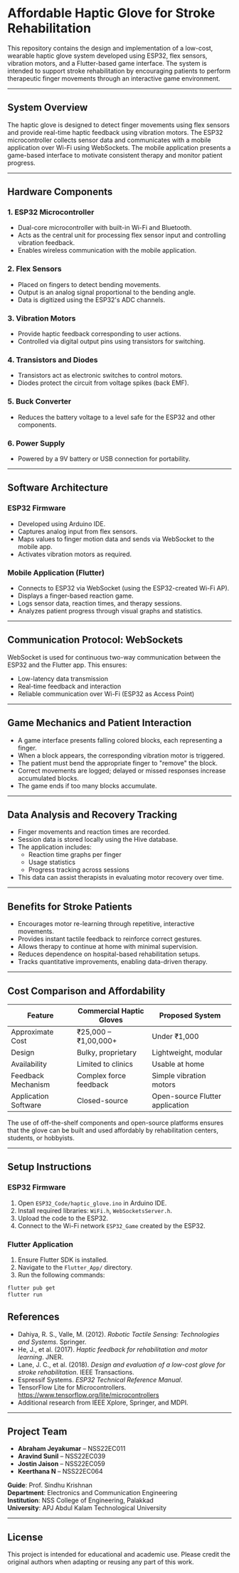 # Affordable Haptic Glove for Stroke Rehabilitation

This repository contains the design and implementation of a low-cost, wearable haptic glove system developed using ESP32, flex sensors, vibration motors, and a Flutter-based game interface. The system is intended to support stroke rehabilitation by encouraging patients to perform therapeutic finger movements through an interactive game environment.

---


## System Overview

The haptic glove is designed to detect finger movements using flex sensors and provide real-time haptic feedback using vibration motors. The ESP32 microcontroller collects sensor data and communicates with a mobile application over Wi-Fi using WebSockets. The mobile application presents a game-based interface to motivate consistent therapy and monitor patient progress.

---

## Hardware Components

### 1. ESP32 Microcontroller
- Dual-core microcontroller with built-in Wi-Fi and Bluetooth.
- Acts as the central unit for processing flex sensor input and controlling vibration feedback.
- Enables wireless communication with the mobile application.

### 2. Flex Sensors
- Placed on fingers to detect bending movements.
- Output is an analog signal proportional to the bending angle.
- Data is digitized using the ESP32's ADC channels.

### 3. Vibration Motors
- Provide haptic feedback corresponding to user actions.
- Controlled via digital output pins using transistors for switching.

### 4. Transistors and Diodes
- Transistors act as electronic switches to control motors.
- Diodes protect the circuit from voltage spikes (back EMF).

### 5. Buck Converter
- Reduces the battery voltage to a level safe for the ESP32 and other components.

### 6. Power Supply
- Powered by a 9V battery or USB connection for portability.

---

## Software Architecture

### ESP32 Firmware
- Developed using Arduino IDE.
- Captures analog input from flex sensors.
- Maps values to finger motion data and sends via WebSocket to the mobile app.
- Activates vibration motors as required.

### Mobile Application (Flutter)
- Connects to ESP32 via WebSocket (using the ESP32-created Wi-Fi AP).
- Displays a finger-based reaction game.
- Logs sensor data, reaction times, and therapy sessions.
- Analyzes patient progress through visual graphs and statistics.

---

## Communication Protocol: WebSockets

WebSocket is used for continuous two-way communication between the ESP32 and the Flutter app. This ensures:
- Low-latency data transmission
- Real-time feedback and interaction
- Reliable communication over Wi-Fi (ESP32 as Access Point)

---

## Game Mechanics and Patient Interaction

- A game interface presents falling colored blocks, each representing a finger.
- When a block appears, the corresponding vibration motor is triggered.
- The patient must bend the appropriate finger to "remove" the block.
- Correct movements are logged; delayed or missed responses increase accumulated blocks.
- The game ends if too many blocks accumulate.

---

## Data Analysis and Recovery Tracking

- Finger movements and reaction times are recorded.
- Session data is stored locally using the Hive database.
- The application includes:
  - Reaction time graphs per finger
  - Usage statistics
  - Progress tracking across sessions
- This data can assist therapists in evaluating motor recovery over time.

---

## Benefits for Stroke Patients

- Encourages motor re-learning through repetitive, interactive movements.
- Provides instant tactile feedback to reinforce correct gestures.
- Allows therapy to continue at home with minimal supervision.
- Reduces dependence on hospital-based rehabilitation setups.
- Tracks quantitative improvements, enabling data-driven therapy.

---

## Cost Comparison and Affordability

| Feature                       | Commercial Haptic Gloves          | Proposed System                |
|------------------------------|----------------------------------|-------------------------------|
| Approximate Cost             | ₹25,000 – ₹1,00,000+              | Under ₹1,000                  |
| Design                       | Bulky, proprietary                | Lightweight, modular          |
| Availability                 | Limited to clinics                | Usable at home                |
| Feedback Mechanism           | Complex force feedback            | Simple vibration motors       |
| Application Software         | Closed-source                     | Open-source Flutter application |

The use of off-the-shelf components and open-source platforms ensures that the glove can be built and used affordably by rehabilitation centers, students, or hobbyists.

---

## Setup Instructions

### ESP32 Firmware

1. Open `ESP32_Code/haptic_glove.ino` in Arduino IDE.
2. Install required libraries: `WiFi.h`, `WebSocketsServer.h`.
3. Upload the code to the ESP32.
4. Connect to the Wi-Fi network `ESP32_Game` created by the ESP32.

### Flutter Application

1. Ensure Flutter SDK is installed.
2. Navigate to the `Flutter_App/` directory.
3. Run the following commands:

```bash
flutter pub get
flutter run
```

##  References

- Dahiya, R. S., Valle, M. (2012). *Robotic Tactile Sensing: Technologies and Systems*. Springer.
- He, J., et al. (2017). *Haptic feedback for rehabilitation and motor learning*. JNER.
- Lane, J. C., et al. (2018). *Design and evaluation of a low-cost glove for stroke rehabilitation*. IEEE Transactions.
- Espressif Systems. *ESP32 Technical Reference Manual*.
- TensorFlow Lite for Microcontrollers. https://www.tensorflow.org/lite/microcontrollers
- Additional research from IEEE Xplore, Springer, and MDPI.

---

##  Project Team

- **Abraham Jeyakumar** – NSS22EC011  
- **Aravind Sunil** – NSS22EC039  
- **Jostin Jaison** – NSS22EC059  
- **Keerthana N** – NSS22EC064

**Guide**: Prof. Sindhu Krishnan  
**Department**: Electronics and Communication Engineering  
**Institution**: NSS College of Engineering, Palakkad  
**University**: APJ Abdul Kalam Technological University

---

##  License

This project is intended for educational and academic use. Please credit the original authors when adapting or reusing any part of this work.

